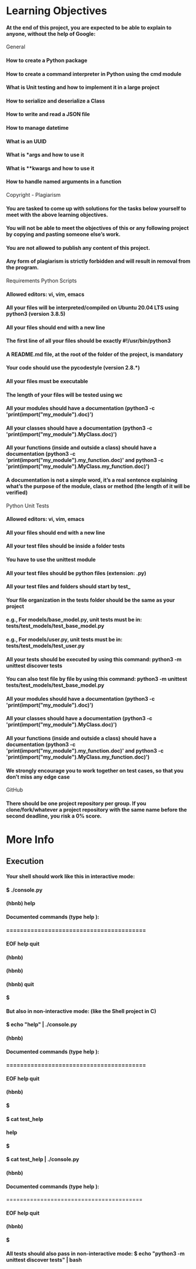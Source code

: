 # Learning Objectives
#### At the end of this project, you are expected to be able to explain to anyone, without the help of Google:

General
#### How to create a Python package
#### How to create a command interpreter in Python using the cmd module
#### What is Unit testing and how to implement it in a large project
#### How to serialize and deserialize a Class
#### How to write and read a JSON file
#### How to manage datetime
#### What is an UUID
#### What is *args and how to use it
#### What is **kwargs and how to use it
#### How to handle named arguments in a function
Copyright - Plagiarism
#### You are tasked to come up with solutions for the tasks below yourself to meet with the above learning objectives.
#### You will not be able to meet the objectives of this or any following project by copying and pasting someone else’s work.
#### You are not allowed to publish any content of this project.
#### Any form of plagiarism is strictly forbidden and will result in removal from the program.
Requirements
Python Scripts
#### Allowed editors: vi, vim, emacs
#### All your files will be interpreted/compiled on Ubuntu 20.04 LTS using python3 (version 3.8.5)
#### All your files should end with a new line
#### The first line of all your files should be exactly #!/usr/bin/python3
#### A README.md file, at the root of the folder of the project, is mandatory
#### Your code should use the pycodestyle (version 2.8.*)
#### All your files must be executable
#### The length of your files will be tested using wc
#### All your modules should have a documentation (python3 -c 'print(__import__("my_module").__doc__)')
#### All your classes should have a documentation (python3 -c 'print(__import__("my_module").MyClass.__doc__)')
#### All your functions (inside and outside a class) should have a documentation (python3 -c 'print(__import__("my_module").my_function.__doc__)' and python3 -c 'print(__import__("my_module").MyClass.my_function.__doc__)')
#### A documentation is not a simple word, it’s a real sentence explaining what’s the purpose of the module, class or method (the length of it will be verified)
Python Unit Tests
#### Allowed editors: vi, vim, emacs
#### All your files should end with a new line
#### All your test files should be inside a folder tests
#### You have to use the unittest module
#### All your test files should be python files (extension: .py)
#### All your test files and folders should start by test_
#### Your file organization in the tests folder should be the same as your project
#### e.g., For models/base_model.py, unit tests must be in: tests/test_models/test_base_model.py
#### e.g., For models/user.py, unit tests must be in: tests/test_models/test_user.py
#### All your tests should be executed by using this command: python3 -m unittest discover tests
#### You can also test file by file by using this command: python3 -m unittest tests/test_models/test_base_model.py
#### All your modules should have a documentation (python3 -c 'print(__import__("my_module").__doc__)')
#### All your classes should have a documentation (python3 -c 'print(__import__("my_module").MyClass.__doc__)')
#### All your functions (inside and outside a class) should have a documentation (python3 -c 'print(__import__("my_module").my_function.__doc__)' and python3 -c 'print(__import__("my_module").MyClass.my_function.__doc__)')
#### We strongly encourage you to work together on test cases, so that you don’t miss any edge case
GitHub
#### There should be one project repository per group. If you clone/fork/whatever a project repository with the same name before the second deadline, you risk a 0% score.

# More Info
## Execution
#### Your shell should work like this in interactive mode:

#### $ ./console.py
#### (hbnb) help

#### Documented commands (type help <topic>):
#### ========================================
#### EOF  help  quit

#### (hbnb) 
#### (hbnb) 
#### (hbnb) quit
#### $

#### But also in non-interactive mode: (like the Shell project in C)

#### $ echo "help" | ./console.py
#### (hbnb)

#### Documented commands (type help <topic>):
#### ========================================
#### EOF  help  quit
#### (hbnb) 
#### $
#### $ cat test_help
#### help
#### $
#### $ cat test_help | ./console.py
#### (hbnb)

#### Documented commands (type help <topic>):
========================================
#### EOF  help  quit
#### (hbnb) 
#### $
#### All tests should also pass in non-interactive mode: $ echo "python3 -m unittest discover tests" | bash
